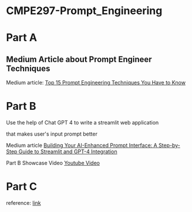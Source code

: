 # CMPE297-Prompt_Engineering

# Part A 
## Medium Article about Prompt Engineer Techniques

Medium article:
[Top 15 Prompt Engineering Techniques You Have to Know](https://medium.com/@abraham.jkong/top-15-prompt-engineering-techniques-you-have-to-know-53531c43fa32)


# Part B

Use the help of Chat GPT 4 to write a streamlit web application 

that makes user's input prompt better

Medium article
[Building Your AI-Enhanced Prompt Interface: A Step-by-Step Guide to Streamlit and GPT-4 Integration](https://medium.com/@abraham.jkong/building-your-ai-enhanced-prompt-interface-a-step-by-step-guide-to-streamlit-and-gpt-4-integration-cc739f7ad55c)

Part B Showcase Video
[Youtube Video](https://youtu.be/UTNaCGZ0uV0)


# Part C

reference:
[link](https://github.com/rapidkomal/langchain-pincone-openai/blob/main/langchain-pincone-openai.ipynb)

